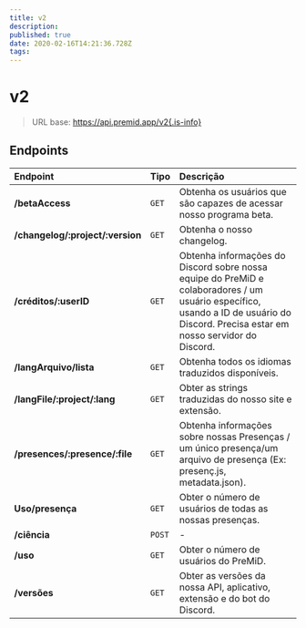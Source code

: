 ```yaml
---
title: v2
description: 
published: true
date: 2020-02-16T14:21:36.728Z
tags: 
---
```


# v2

> URL base: https://api.premid.app/v2{.is-info}


## Endpoints

<table>
  <thead>
    <tr>
      <th style="text-align:left">Endpoint</th>
      <th style="text-align:left">Tipo</th>
      <th style="text-align:left">Descrição</th>
    </tr>
  </thead>
  <tbody>
    <tr>
      <td style="text-align:left"><b>/betaAccess</b>
      </td>
      <td style="text-align:left"><code>GET</code></td>
      <td style="text-align:left">Obtenha os usuários que são capazes de acessar nosso programa beta.</td>
    </tr>
    <tr>
      <td style="text-align:left"><b>/changelog/:project/:version</b>
      </td>
      <td style="text-align:left"><code>GET</code></td>
      <td style="text-align:left">Obtenha o nosso changelog.</td>
    </tr>
    <tr>
      <td style="text-align:left"><b>/créditos/:userID</b>
      </td>
      <td style="text-align:left"><code>GET</code></td>
      <td style="text-align:left">Obtenha informações do Discord sobre nossa equipe do PreMiD e colaboradores / um usuário específico, usando a ID de usuário do Discord. Precisa estar em nosso servidor do Discord.</td>
    </tr>
    <tr>
      <td style="text-align:left"><b>/langArquivo/lista</b>
      </td>
      <td style="text-align:left"><code>GET</code></td>
      <td style="text-align:left">Obtenha todos os idiomas traduzidos disponíveis.</td>
    </tr>
    <tr>
      <td style="text-align:left"><b>/langFile/:project/:lang</b>
      </td>
      <td style="text-align:left"><code>GET</code></td>
      <td style="text-align:left">Obter as strings traduzidas do nosso site e extensão.</td>
    </tr>
    <tr>
      <td style="text-align:left"><b>/presences/:presence/:file</b>
      </td>
      <td style="text-align:left"><code>GET</code></td>
      <td style="text-align:left">Obtenha informações sobre nossas Presenças / um único presença/um arquivo de presença (Ex: presenç.js, metadata.json).</td>
    </tr>
    <tr>
      <td style="text-align:left"><b>Uso/presença</b>
      </td>
      <td style="text-align:left"><code>GET</code></td>
      <td style="text-align:left">Obter o número de usuários de todas as nossas presenças.</td>
    </tr>
    <tr>
      <td style="text-align:left"><b>/ciência</b>
      </td>
      <td style="text-align:left"><code>POST</code></td>
      <td style="text-align:left">-</td>
    </tr>
    <tr>
      <td style="text-align:left"><b>/uso</b>
      </td>
      <td style="text-align:left"><code>GET</code></td>
      <td style="text-align:left">Obter o número de usuários do PreMiD.</td>
    </tr>
    <tr>
      <td style="text-align:left"><b>/versões</b>
      </td>
      <td style="text-align:left"><code>GET</code></td>
      <td style="text-align:left">Obter as versões da nossa API, aplicativo, extensão e do bot do Discord.</td>
    </tr>
  </tbody>
</table>

